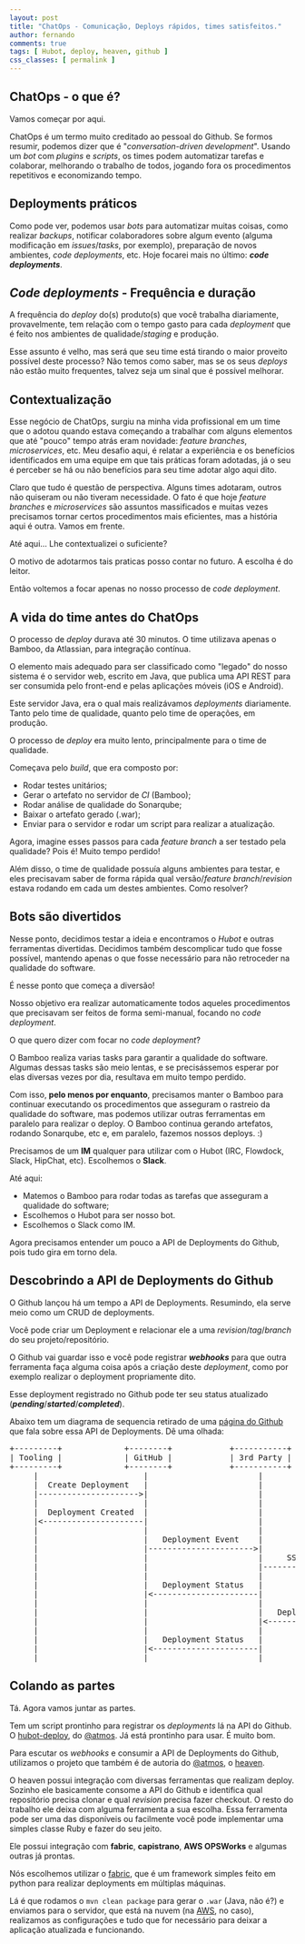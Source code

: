 ```yaml
---
layout: post
title: "ChatOps - Comunicação, Deploys rápidos, times satisfeitos."
author: fernando
comments: true
tags: [ Hubot, deploy, heaven, github ]
css_classes: [ permalink ]
---
```


## ChatOps - o que é?
Vamos começar por aqui. 

ChatOps é um termo muito creditado ao pessoal do Github. Se formos resumir, podemos dizer que é "_conversation-driven development_". Usando um _bot_ com _plugins_ e _scripts_, os times podem automatizar tarefas e colaborar, melhorando o trabalho de todos, jogando fora os procedimentos repetitivos e economizando tempo.

## Deployments práticos 
Como pode ver, podemos usar _bots_ para automatizar muitas coisas, como realizar _backups_, notificar colaboradores sobre algum evento (alguma modificação em _issues_/_tasks_, por exemplo), preparação de novos ambientes, _code deployments_, etc. Hoje focarei mais no último: _**code deployments**_.

## _Code deployments_ - Frequência e duração 
A frequência do _deploy_ do(s) produto(s) que você trabalha diariamente, provavelmente, tem relação com o tempo gasto para cada _deployment_ que é feito nos ambientes de qualidade/_staging_ e produção. 

Esse assunto é velho, mas será que seu time está tirando o maior proveito possível deste processo? Não temos como saber, mas se os seus _deploys_ não estão muito frequentes, talvez seja um sinal que é possível melhorar.

## Contextualização
Esse negócio de ChatOps, surgiu na minha vida profissional em um time que o adotou quando estava começando a trabalhar com alguns elementos que até "pouco" tempo atrás eram novidade: _feature branches_, _microservices_, etc. Meu desafio aqui, é relatar a experiência e os benefícios identificados em uma equipe em que tais práticas foram adotadas, já o seu é perceber se há ou não benefícios para seu time adotar algo aqui dito.

Claro que tudo é questão de perspectiva. Alguns times adotaram, outros não quiseram ou não tiveram necessidade. O fato é que hoje _feature branches_ e _microservices_ são assuntos massificados e muitas vezes precisamos tornar certos procedimentos mais eficientes, mas a história aqui é outra. Vamos em frente. 

Até aqui... Lhe contextualizei o suficiente?

O motivo de adotarmos tais praticas posso contar no futuro. A escolha é do leitor.

Então voltemos a focar apenas no nosso processo de _code deployment_.

## A vida do time antes do ChatOps
O processo de _deploy_ durava até 30 minutos. O time utilizava apenas o Bamboo, da Atlassian, para integração contínua. 

O elemento mais adequado para ser classificado como "legado" do nosso sistema é o servidor web, escrito em Java, que publica uma API REST para ser consumida pelo front-end e pelas aplicações móveis (iOS e Android).

Este servidor Java, era o qual mais realizávamos _deployments_ diariamente. Tanto pelo time de qualidade, quanto pelo time de operações, em produção. 

O processo de _deploy_ era muito lento, principalmente para o time de qualidade.

Começava pelo _build_, que era composto por: 
- Rodar testes unitários;
- Gerar o artefato no servidor de _CI_ (Bamboo);
- Rodar análise de qualidade do Sonarqube;
- Baixar o artefato gerado (.war);
- Enviar para o servidor e rodar um script para  realizar a atualização.

Agora, imagine esses passos para cada _feature branch_ a ser testado pela qualidade? Pois é! Muito tempo perdido!

Além disso, o time de qualidade possuía alguns ambientes para testar, e eles precisavam saber de forma rápida qual versão/_feature branch_/_revision_ estava rodando em cada um destes ambientes. Como resolver?

## Bots são divertidos
Nesse ponto, decidimos testar a ideia e encontramos o _Hubot_ e outras ferramentas divertidas. Decidimos também descomplicar tudo que fosse possível, mantendo apenas o que fosse necessário para não retroceder na qualidade do software.

É nesse ponto que começa a diversão!

Nosso objetivo era realizar automaticamente todos aqueles procedimentos que precisavam ser feitos de forma semi-manual, focando no _code deployment_.

O que quero dizer com focar no _code deployment_?

O Bamboo realiza varias tasks para garantir a qualidade do software. Algumas dessas tasks são meio lentas, e se precisássemos esperar por elas diversas vezes por dia, resultava em muito tempo perdido.

Com isso, **pelo menos por enquanto**, precisamos manter o Bamboo para continuar executando os procedimentos que asseguram o rastreio da qualidade do software, mas podemos utilizar outras ferramentas em paralelo para realizar o deploy. O Bamboo continua gerando artefatos, rodando Sonarqube, etc e, em paralelo, fazemos nossos deploys. :)

Precisamos de um **IM** qualquer para utilizar com o Hubot (IRC, Flowdock, Slack, HipChat, etc). Escolhemos o **Slack**.

Até aqui:
* Matemos o Bamboo para rodar todas as tarefas que asseguram a qualidade do software;
* Escolhemos o Hubot para ser nosso bot.
* Escolhemos o Slack como IM.

Agora precisamos entender um pouco a API de Deployments do Github, pois tudo gira em torno dela.

## Descobrindo a API de Deployments do Github

O Github lançou há um tempo a API de Deployments. 
Resumindo, ela serve meio como um CRUD de deployments.

Você pode criar um Deployment e relacionar ele a uma _revision_/_tag_/_branch_ do seu projeto/repositório.

O Github vai guardar isso e você pode registrar **_webhooks_** para que outra ferramenta faça alguma coisa após a criação deste _deployment_, como por exemplo realizar o deployment propriamente dito.

Esse deployment registrado no Github pode ter seu status atualizado (**_pending_**/**_started_**/**_completed_**).

Abaixo tem um diagrama de sequencia retirado de uma [página do Github][github-deployments-api-page] que fala sobre essa API de Deployments. Dê uma olhada:

<pre>
+---------+             +--------+            +-----------+        +-------------+
| Tooling |             | GitHub |            | 3rd Party |        | Your Server |
+---------+             +--------+            +-----------+        +-------------+
     |                      |                       |                     |
     |  Create Deployment   |                       |                     |
     |--------------------->|                       |                     |
     |                      |                       |                     |
     |  Deployment Created  |                       |                     |
     |<---------------------|                       |                     |
     |                      |                       |                     |
     |                      |   Deployment Event    |                     |
     |                      |---------------------->|                     |
     |                      |                       |     SSH+Deploys     |
     |                      |                       |-------------------->|
     |                      |                       |                     |
     |                      |   Deployment Status   |                     |
     |                      |<----------------------|                     |
     |                      |                       |                     |
     |                      |                       |   Deploy Completed  |
     |                      |                       |<--------------------|
     |                      |                       |                     |
     |                      |   Deployment Status   |                     |
     |                      |<----------------------|                     |
     |                      |                       |                     |
</pre>

## Colando as partes

Tá. Agora vamos juntar as partes.

Tem um script prontinho para registrar os _deployments_ lá na API do Github. O [hubot-deploy][hubot-deploy], do [@atmos][atmos]. Já está prontinho para usar. É muito bom. 

Para escutar os _webhooks_ e consumir a API de Deployments do Github, utilizamos o projeto que também é de autoria do [@atmos][atmos], o [heaven][heaven]. 

O heaven possui integração com diversas ferramentas que realizam deploy. Sozinho ele basicamente consome a API do Github e identifica qual repositório precisa clonar e qual _revision_ precisa fazer checkout. O resto do trabalho ele deixa com alguma ferramenta a sua escolha. Essa ferramenta pode ser uma das disponíveis ou facilmente você pode implementar uma simples classe Ruby e fazer do seu jeito.

Ele possui integração com **fabric**, **capistrano**, **AWS OPSWorks** e algumas outras já prontas. 

Nós escolhemos utilizar o [fabric][fabric], que é um framework simples feito em python para realizar deployments em múltiplas máquinas.

Lá é que rodamos o `mvn clean package` para gerar o `.war` (Java, não é?) e enviamos para o servidor, que está na nuvem (na [AWS][aws], no caso), realizamos as configurações e tudo que for necessário para deixar a aplicação atualizada e funcionando.

[github-deployments-api-page]: https://developer.github.com/v3/repos/deployments/
[hubot-deploy]: https://github.com/atmos/hubot-deploy
[heaven]: https://github.com/atmos/heaven
[atmos]: https://github.com/atmos
[fabric]: http://www.fabfile.org
[aws]: http://www.fabfile.org





















